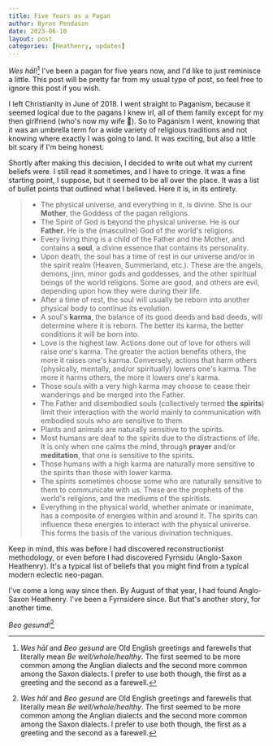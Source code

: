 ```yaml
---
title: Five Years as a Pagan
author: Byron Pendason
date: 2023-06-10
layout: post
categories: [Heathenry, updates]
---
```


*Wes hāl!*[^1] I've been a pagan for five years now, and I'd like to just reminisce a little. This post will be pretty far from my usual type of post, so feel free to ignore this post if you wish.

I left Christianity in June of 2018. I went straight to Paganism, because it seemed logical due to the pagans I knew irl, all of them family except for my then girlfriend (who's now my wife 🥰). So to Paganism I went, knowing that it was an umbrella term for a wide variety of religious traditions and not knowing where exactly I was going to land. It was exciting, but also a little bit scary if I'm being honest.

Shortly after making this decision, I decided to write out what my current beliefs were. I still read it sometimes, and I have to cringe. It was a fine starting point, I suppose, but it seemed to be all over the place. It was a list of bullet points that outlined what I believed. Here it is, in its entirety.

> - The physical universe, and everything in it, is divine. She is our **Mother**, the Goddess of the pagan religions.
> - The Spirit of God is beyond the physical universe. He is our **Father**. He is the (masculine) God of the world's religions.
> - Every living thing is a child of the Father and the Mother, and contains a **soul**, a divine essence that contains its personality.
> - Upon death, the soul has a time of rest in our universe and/or in the spirit realm (Heaven, Summerland, etc.). These are the angels, demons, jinn, minor gods and goddesses, and the other spiritual beings of the world religions. Some are good, and others are evil, depending upon how they were during their life.
> - After a time of rest, the soul will usually be reborn into another physical body to continue its evolution.
> - A soul's **karma**, the balance of its good deeds and bad deeds, will determine where it is reborn. The better its karma, the better conditions it will be born into.
> - Love is the highest law. Actions done out of love for others will raise one's karma. The greater the action benefits others, the more it raises one's karma. Conversely, actions that harm others (physically, mentally, and/or spiritually) lowers one's karma. The more it harms others, the more it lowers one's karma.
> - Those souls with a very high karma may choose to cease their wanderings and be merged into the Father.
> - The Father and disembodied souls (collectively termed **the spirits**) limit their interaction with the world mainly to communication with embodied souls who are sensitive to them.
> - Plants and animals are naturally sensitive to the spirits.
> - Most humans are deaf to the spirits due to the distractions of life. It is only when one calms the mind, through **prayer** and/or **meditation**, that one is sensitive to the spirits.
> - Those humans with a high karma are naturally more sensitive to the spirits than those with lower karma.
> - The spirits sometimes choose some who are naturally sensitive to them to communicate with us. These are the prophets of the world's religions, and the mediums of the spiritists.
> - Everything in the physical world, whether animate or inanimate, has a composite of energies within and around it. The spirits can influence these energies to interact with the physical universe. This forms the basis of the various divination techniques.

Keep in mind, this was before I had discovered reconstructionist methodology, or even before I had discovered Fyrnsidu (Anglo-Saxon Heathenry). It's a typical list of beliefs that you might find from a typical modern eclectic neo-pagan.

I've come a long way since then. By August of that year, I had found Anglo-Saxon Heathenry. I've been a Fyrnsidere since. But that's another story, for another time.

*Beo gesund!*[^1]

[^1]: *Wes hāl* and *Beo gesund* are Old English greetings and farewells that literally mean *Be well/whole/healthy*. The first seemed to be more common among the Anglian dialects and the second more common among the Saxon dialects. I prefer to use both though, the first as a greeting and the second as a farewell.